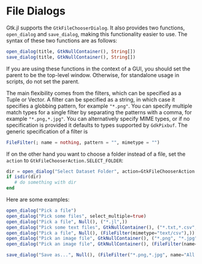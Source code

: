 # File Dialogs

Gtk.jl supports the `GtkFileChooserDialog`.
It also provides two functions, `open_dialog` and `save_dialog`, making this functionality easier to use.
The syntax of these two functions are as follows:

```julia
open_dialog(title, GtkNullContainer(), String[])
save_dialog(title, GtkNullContainer(), String[])
```

If you are using these functions in the context of a GUI, you should set the parent to be the top-level window.
Otherwise, for standalone usage in scripts, do not set the parent.

The main flexibility comes from the filters, which can be specified as a Tuple or Vector.
A filter can be specified as a string, in which case it specifies a globbing pattern, for example `"*.png"`.
You can specify multiple match types for a single filter by separating the patterns with a comma, for example `"*.png,*.jpg"`.
You can alternatively specify MIME types, or if no specification is provided it defaults to types supported by `GdkPixbuf`.
The generic specification of a filter is
```julia
FileFilter(; name = nothing, pattern = "", mimetype = "")
```

If on the other hand you want to choose a folder instead of a file, set the `action` to `GtkFileChooserAction.SELECT_FOLDER`:
```julia
dir = open_dialog("Select Dataset Folder", action=GtkFileChooserAction.SELECT_FOLDER)
if isdir(dir)
   # do something with dir
end
```

Here are some examples:
```julia
open_dialog("Pick a file")
open_dialog("Pick some files", select_multiple=true)
open_dialog("Pick a file", Null(), ("*.jl",))
open_dialog("Pick some text files", GtkNullContainer(), ("*.txt,*.csv",), select_multiple=true)
open_dialog("Pick a file", Null(), (FileFilter(mimetype="text/csv"),))
open_dialog("Pick an image file", GtkNullContainer(), ("*.png", "*.jpg", FileFilter("*.png,*.jpg", name="All supported formats")))
open_dialog("Pick an image file", GtkNullContainer(), (FileFilter(name="Supported image formats"),))

save_dialog("Save as...", Null(), (FileFilter("*.png,*.jpg", name="All supported formats"), "*.png", "*.jpg"))
```
